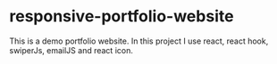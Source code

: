 # responsive-portfolio-website
This is a demo portfolio website. In this project I use react, react hook, swiperJs, emailJS and react icon.
